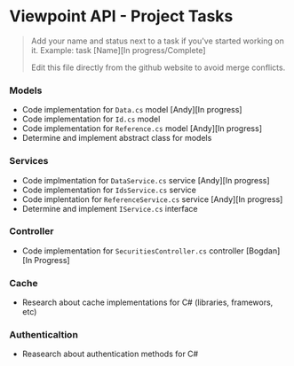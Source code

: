 # Viewpoint API - Project Tasks
> Add your name and status next to a task if you've started working on it. Example: task [Name][In progress/Complete]
>
> Edit this file directly from the github website to avoid merge conflicts.

### Models
- Code implementation for `Data.cs` model [Andy][In progress]
- Code implementation for `Id.cs` model 
- Code implementation for `Reference.cs` model [Andy][In progress]
- Determine and implement abstract class for models

### Services
- Code implmentation for `DataService.cs` service [Andy][In progress]
- Code implementation for `IdsService.cs` service 
- Code implentation for `ReferenceService.cs` service [Andy][In progress]
- Determine and implement `IService.cs` interface

### Controller
- Code implementation for `SecuritiesController.cs` controller [Bogdan][In Progress]

### Cache
- Research about cache implementations for C# (libraries, framewors, etc)

### Authenticaltion
- Reasearch about authentication methods for C#
